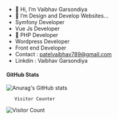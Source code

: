 - 👋 Hi, I’m Vaibhav Garsondiya
- 👀 I’m Design and Develop Websites...
- Symfony Developer
- Vue Js Developer
- 💞️ PHP Developer
- Wordpress Developer
- Front end Developer
- Contact : patelvaibhav789@gmail.com
- Linkdin : Vaibhav Garsondiya

#### GitHub Stats
![Anurag's GitHub stats](https://github-readme-stats.vercel.app/api?username=bhavyajustchill&show_icons=true&theme=tokyonight)

<!---You Can Mail in mailto:patelvaibhav789@gmail.com...
--->
       Visitor Counter
![Visitor Count](https://profile-counter.glitch.me/{vpgarsondiya}/count.svg)
